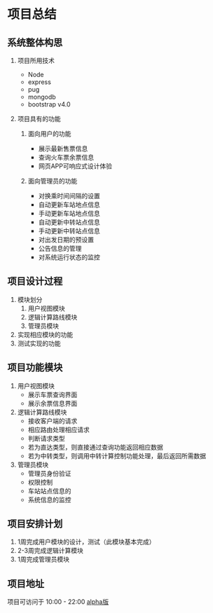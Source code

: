 项目总结
=======
系统整体构思
-----------
1. 项目所用技术
    * Node
    * express
    * pug
    * mongodb
    * bootstrap v4.0

2. 项目具有的功能
    1. 面向用户的功能
        * 展示最新售票信息
        * 查询火车票余票信息
        * 网页APP可响应式设计体验

    2. 面向管理员的功能
        + 对换乘时间间隔的设置
        + 自动更新车站地点信息
        + 手动更新车站地点信息
        + 自动更新中转站点信息
        + 手动更新中转站点信息
        + 对出发日期的预设置
        + 公告信息的管理
        + 对系统运行状态的监控

项目设计过程
-----------
  1. 模块划分
      1. 用户视图模块
      2. 逻辑计算路线模块
      3. 管理员模块
  2. 实现相应模块的功能
  3. 测试实现的功能

项目功能模块
----------
  1. 用户视图模块
      * 展示车票查询界面
      * 展示余票信息界面
  2. 逻辑计算路线模块
      + 接收客户端的请求
      + 相应路由处理相应请求
      + 判断请求类型
      + 若为直达类型，则直接通过查询功能返回相应数据
      + 若为中转类型，则调用中转计算控制功能处理，最后返回所需数据
  3. 管理员模块
      - 管理员身份验证
      - 权限控制
      - 车站站点信息的
      - 系统信息的监控

项目安排计划
-----------
  1. 1周完成用户模块的设计，测试（此模块基本完成）
  2. 2-3周完成逻辑计算模块
  3. 1周完成管理员模块

项目地址
-------
项目可访问于 10:00 - 22:00 
[alpha版](https://qticket-uzybxw.c9users.io/)
